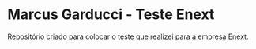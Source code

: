 # Marcus Garducci - Teste Enext
Repositório criado para colocar o teste que realizei para a empresa Enext.
